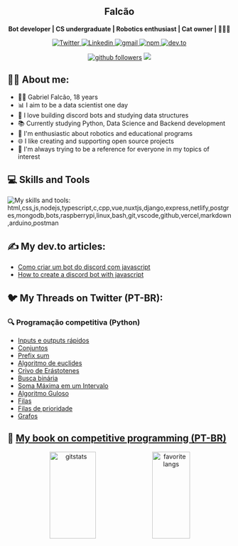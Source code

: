 <h2 align="center"> Falcão </h1>

<p align="center">
    <b>Bot developer | CS undergraduate | Robotics enthusiast | Cat owner | 🐍🤖🐱</b>
</p>

<p align="center">
    <a href="https://twitter.com/falcao__g">
        <img alt="Twitter" src="https://img.shields.io/badge/twitter-%231DA1F2.svg?style=for-the-badge&logo=Twitter&logoColor=white">
    </a>
    <a href="https://www.linkedin.com/in/falcao-g">
        <img alt="Linkedin" src="https://img.shields.io/badge/LinkedIn-307cc5?style=for-the-badge&logo=linkedin&logoColor=white"/>
    </a>
    <a href="mailto:gabriel.p.falcao50@gmail.com">
        <img alt="gmail" src="https://img.shields.io/badge/Gmail-D14836?style=for-the-badge&logo=gmail&logoColor=white"/>
    </a>
    <a href="https://www.npmjs.com/~falcao_g">
        <img alt="npm" src="https://img.shields.io/badge/NPM-%23000000.svg?style=for-the-badge&logo=npm&logoColor=white"/>
    </a>
     <a href="https://dev.to/falcao_g">
       <img alt="dev.to" src="https://img.shields.io/badge/dev.to-%2308090A.svg?&style=for-the-badge&logo=dev.to&logoColor=white"/>
     </a>
</p>

<div align="center">
    <a href="https://github/pedroperegrinaa"><img alt="github followers" src="https://img.shields.io/github/followers/falcao-g?color=181717&logo=github&style=for-the-badge&label=github" /></a>
    <img src="https://komarev.com/ghpvc/?username=falcao-g&style=for-the-badge"/>
</div>

## **🐱‍💻 About me:**
* 👨‍💻 Gabriel Falcão, 18 years
* 📊 I aim to be a data scientist one day
* 🤖 I love building discord bots and studying data structures
* 📚 Currently studying Python, Data Science and Backend development
* 🧠 I'm enthusiastic about robotics and educational programs
* 🌐 I like creating and supporting open source projects
* 💜 I'm always trying to be a reference for everyone in my topics of interest

## 💻 Skills and Tools

![My skills and tools: html,css,js,nodejs,typescript,c,cpp,vue,nuxtjs,django,express,netlify,postgres,mongodb,bots,raspberrypi,linux,bash,git,vscode,github,vercel,markdown,arduino,postman](https://skillicons.dev/icons?i=py,html,css,js,nodejs,typescript,c,cpp,vue,nuxtjs,django,express,netlify,postgres,mongodb,bots,raspberrypi,linux,bash,git,vscode,github,vercel,markdown,arduino,postman&theme=dark&perline=13)

## ✍️ **My dev.to articles:**

- [Como criar um bot do discord com javascript](https://dev.to/falcao_g/como-criar-um-bot-do-discord-com-javascript-19im)
- [How to create a discord bot with javascript](https://dev.to/falcao_g/how-to-create-a-discord-bot-with-javascript-f61)

## 🐦 **My Threads on Twitter (PT-BR):**

### 🔍 Programação competitiva (Python)

- [Inputs e outputs rápidos](https://twitter.com/falcao__g/status/1652067259378987008)
- [Conjuntos](https://twitter.com/falcao__g/status/1669118096211169280)
- [Prefix sum](https://twitter.com/falcao__g/status/1653138617500311579)
- [Algoritmo de euclides](https://twitter.com/falcao__g/status/1653888852262633474)
- [Crivo de Erástotenes](https://twitter.com/falcao__g/status/1654956607187369984)
- [Busca binária](https://twitter.com/falcao__g/status/1656078617816735744)
- [Soma Máxima em um Intervalo](https://twitter.com/falcao__g/status/1657529079480872960)
- [Algoritmo Guloso](https://twitter.com/falcao__g/status/1667263386453770240)
- [Filas](https://twitter.com/falcao__g/status/1687925610369138688)
- [Filas de prioridade](https://twitter.com/falcao__g/status/1692599375220875404)
- [Grafos](https://twitter.com/falcao__g/status/1698772617983848796)

## 🧠 [My book on competitive programming (PT-BR)](https://facompetindo.gitbook.io/programacao-competitiva/) 

<div align="center">
   <img width="45.5%" height="195px" alt=gitstats src="https://github-readme-stats.vercel.app/api?username=falcao-g&theme=synthwave">
   <img width="41%" height="195px" alt="favorite langs" src="https://github-readme-stats.vercel.app/api/top-langs/?username=falcao-g&layout=compact&lang_count=6&hide=jupyter%20notebook&theme=synthwave">
</div>

